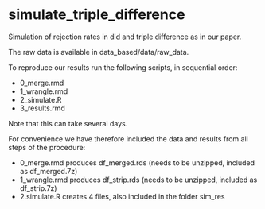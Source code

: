 # simulate_triple_difference
Simulation of rejection rates in did and triple difference as in our paper. 

The raw data is available in data_based/data/raw_data. 

To reproduce our results run the following scripts, in sequential order: 
* 0_merge.rmd 
* 1_wrangle.rmd
* 2_simulate.R
* 3_results.rmd

Note that this can take several days. 

For convenience we have therefore included the data and results from all steps of the procedure: 
* 0_merge.rmd produces df_merged.rds (needs to be unzipped, included as df_merged.7z)
* 1_wrangle.rmd produces df_strip.rds (needs to be unzipped, included as df_strip.7z)
* 2.simulate.R creates 4 files, also included in the folder sim_res


